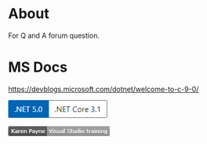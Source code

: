 ﻿# About

For Q and A forum question.

# MS Docs

https://devblogs.microsoft.com/dotnet/welcome-to-c-9-0/

![img](../assets/Versions.png)

![img](../assets/kpTraining.png)